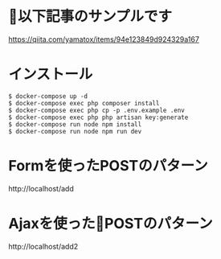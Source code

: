 # 以下記事のサンプルです
https://qiita.com/yamatox/items/94e123849d924329a167

# インストール
```
$ docker-compose up -d
$ docker-compose exec php composer install
$ docker-compose exec php cp -p .env.example .env
$ docker-compose exec php php artisan key:generate 
$ docker-compose run node npm install
$ docker-compose run node npm run dev
```

# Formを使ったPOSTのパターン
http://localhost/add

# Ajaxを使ったPOSTのパターン
http://localhost/add2